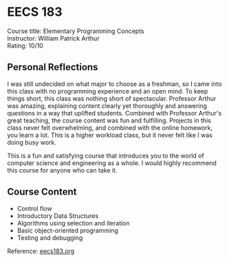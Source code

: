 <!-- ---
tags:
  - Electrical Engineering and Computer Science
--- -->
# EECS 183

Course title: Elementary Programming Concepts  
Instructor: William Patrick Arthur  
Rating: 10/10

## Personal Reflections
I was still undecided on what major to choose as a freshman, so I came into this class with no programming experience and an open mind. To keep things short, this class was nothing short of spectacular. Professor Arthur was amazing, explaining content clearly yet thoroughly and answering questions in a way that uplifted students. Combined with Professor Arthur's great teaching, the course content was fun and fulfilling. Projects in this class never felt overwhelming, and combined with the online homework, you learn a lot. This is a higher workload class, but it never felt like I was doing busy work.

This is a fun and satisfying course that introduces you to the world of computer science and engineering as a whole. I would highly recommend this course for anyone who can take it.


## Course Content
* Control flow
* Introductory Data Structures
* Algorithms using selection and iteration
* Basic object-oriented programming
* Testing and debugging

Reference: [eecs183.org](https://eecs183.github.io/eecs183.org/)